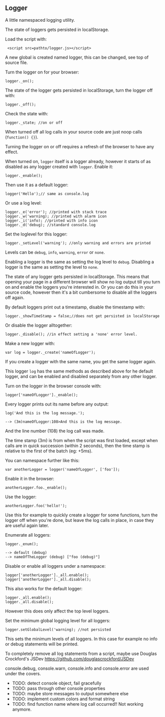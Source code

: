 Logger
------------

A little namespaced logging utility.

The state of loggers gets persisted in localStorage.

Load the script with:

     <script src=pathto/logger.js></script>
	 
A new global is created named logger, this can be changed, see top of source
file.

Turn the logger on for your browser:

	logger._on();
	
The state of the logger gets persisted in localStorage, turn the logger off with:

	logger._off();
	
Check the state with:

	logger._state; //on or off
	
When turned off all log calls in your source code are just noop calls (`function() {}`).

Turning the logger on or off requires a refresh of the browser to have any effect.

When turned on, `logger` itself is a logger already, however it starts of as
disabled as any logger created with `logger`. Enable it:

	logger._enable();
	
Then use it as a default logger:

	logger('Hello');// same as console.log
	
Or use a log level:

	logger._e('error'); //printed with stack trace
	logger._w('warning); //printed with alarm icon
	logger._i('info); //printed with info icon
	logger._d('debug); //standard console.log
	
Set the loglevel for this logger:

	logger._setLevel('warning'); //only warning and errors are printed
	
Levels can be `debug`, `info`, `warning`, `error` or `none`.
	
Enabling a logger is the same as setting the log level to `debug`. Disabling a
logger is the same as setting the level to `none`. 

The state of any logger gets persisted in localStorage. This means that opening
your page in a different browser will show no log output till you turn on and
enable the loggers you're interested in. Or you can do this in your source code,
however then it's a bit cumbersome to disable all the loggers off again.

By default loggers print out a timestamp, disable the timestamp with:

	logger._showTimeStamp = false;//does not get persisted in localStorage
	
Or disable the logger alltogether:

	logger._disable(); //in effect setting a 'none' error level.
	
Make a new logger with:

    var log = logger._create('nameOfLogger'); 
	
If you create a logger with the same name, you get the same logger again.

This logger `log` has the same methods as described above for he default logger,
and can be enabled and disabled separately from any other logger.

Turn on the logger in the browser console with:

	logger['nameOfLogger']._enable();
	
Every logger prints out its name before any output:

	log('And this is the log message.');

	--> (3m)nameOfLogger:108>And this is the log message.
	
And the line number (108) the log call was made.	

The time stamp (3m) is from when the script was first loaded, except when calls are
in quick succession (within 2 seconds), then the time stamp is relative to the first of the batch
(eg: +5ms).

You can namespace further like this:

	var anotherLogger = logger('nameOfLogger', ['foo']);
	
Enable it in the browser:
	
	anotherLogger.foo._enable();
	
Use the logger:

	anotherLogger.foo('hello!');
	
Use this for example to quickly create a logger for some functions, turn the
logger off when you're done, but leave the log calls in place, in case they are
useful again later.	

Enumerate all loggers:

	logger._enum();
	
	--> default (debug) 
	--> nameOfTheLogger (debug) ["foo (debug)"] 
	
Disable or enable all loggers under a namespace:

	logger['anotherLogger']._all.enable();
	logger['anotherLogger']._all.disable();
	
This also works for the default logger:

	logger._all.enable();
	logger._all.disable();
	
However this does only affect the top level loggers.	

Set the minimum global logging level for all loggers:

	logger.setGlobalLevel('warning); //not persisted
	
This sets the minimum levels of all loggers. In this case for example no info or
debug statements will be printed.

To completely remove all log statements from a script, maybe use Douglas Crockford's JSDev
https://github.com/douglascrockford/JSDev

console.debug, console.warn, console.info and
console.error are used under the covers.

* TODO: detect console object, fail gracefully
* TODO: pass through other console properties
* TODO: maybe store messages to output somewhere else
* TODO: implement custom colors and format string
* TODO: find function name where log call occurred!! Not working anymore.
